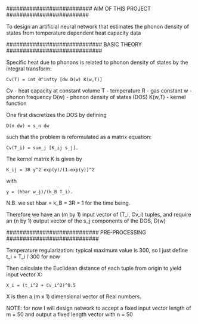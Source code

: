 ########################## AIM OF THIS PROJECT #########################

To design an artificial neural network that estimates the phonon density
of states from temperature dependent heat capacity data

############################# BASIC THEORY #############################

Specific heat due to phonons is related to phonon density of states by 
the integral transform:

    Cv(T) = int_0^infty [dw D(w) K(w,T)]

Cv - heat capacity at constant volume
T - temperature
R - gas constant
w - phonon frequency
D(w) - phonon density of states (DOS)
K(w,T) - kernel function

One first discretizes the DOS by defining 

    D(n dw) = s_n dw

such that the problem is reformulated as a matrix equation:

    Cv(T_i) = sum_j [K_ij s_j].

The kernel matrix K is given by

    K_ij = 3R y^2 exp(y)/(1-exp(y))^2

with 

    y = (hbar w_j)/(k_B T_i).

N.B. we set hbar = k_B = 3R = 1 for the time being.

Therefore we have an (m by 1) input vector of (T_i, Cv_i) tuples, and
require an (n by 1) output vector of the s_j components of the DOS, D(w)

############################ PRE-PROCESSING ############################

Temperature regularization: typical maximum value is 300, so I just 
define t_i = T_i / 300 for now

Then calculate the Euclidean distance of each tuple from origin to yield
input vector X:

    X_i = (t_i^2 + Cv_i^2)^0.5

X is then a (m x 1) dimensional vector of Real numbers.

NOTE: for now I will design network to accept a fixed input vector 
length of m = 50 and output a fixed length vector with n = 50